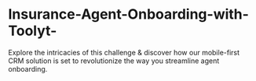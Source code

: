 # Insurance-Agent-Onboarding-with-Toolyt-
Explore the intricacies of this challenge &amp; discover how our mobile-first CRM solution is set to revolutionize the way you streamline agent onboarding.
